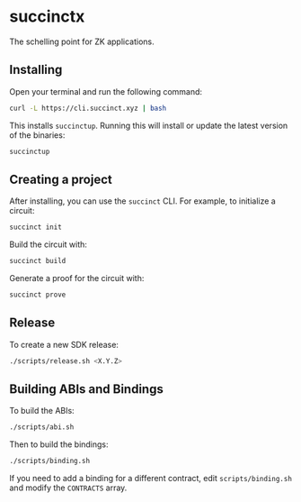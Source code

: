# succinctx

The schelling point for ZK applications.

## Installing

Open your terminal and run the following command:

```sh
curl -L https://cli.succinct.xyz | bash
```

This installs `succinctup`. Running this will install or update the latest version of the binaries:

```sh
succinctup
```

## Creating a project

After installing, you can use the `succinct` CLI. For example, to initialize a circuit:

```sh
succinct init
```

Build the circuit with:

```sh
succinct build
```

Generate a proof for the circuit with:

```sh
succinct prove
```

## Release

To create a new SDK release:

```sh
./scripts/release.sh <X.Y.Z>
```

## Building ABIs and Bindings

To build the ABIs:

```sh
./scripts/abi.sh
```

Then to build the bindings:

```sh
./scripts/binding.sh
```

If you need to add a binding for a different contract, edit `scripts/binding.sh` and modify the `CONTRACTS` array.